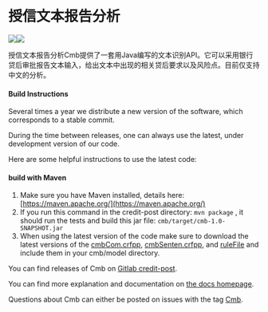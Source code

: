 授信文本报告分析
================

![](https://img.shields.io/badge/version-v1.0-black.svg)![](https://img.shields.io/badge/dropwizard-v1.0-519dd9.svg)

授信文本报告分析Cmb提供了一套用Java编写的文本识别API。它可以采用银行贷后审批报告文本输入，给出文本中出现的相关贷后要求以及风险点。目前仅支持中文的分析。


#### Build Instructions

Several times a year we distribute a new version of the software, which corresponds to a stable commit.

During the time between releases, one can always use the latest, under development version of our code.

Here are some helpful instructions to use the latest code:

#### build with Maven

1. Make sure you have Maven installed, details here: [https://maven.apache.org/](https://maven.apache.org/)
2. If you run this command in the credit-post directory: `mvn package` , it should run the tests and build this jar file: `cmb/target/cmb-1.0-SNAPSHOT.jar`
3. When using the latest version of the code make sure to download the latest versions of the [cmbCom.crfpp](http://218.77.58.165:9080/owncloud/remote.php/webdav/%E6%8B%9B%E8%A1%8C%E6%A8%A1%E5%9E%8Bv1.0/cmbCom.crfpp), [cmbSenten.crfpp](http://218.77.58.165:9080/owncloud/remote.php/webdav/%E6%8B%9B%E8%A1%8C%E6%A8%A1%E5%9E%8Bv1.0/cmbSenten.crfpp), and [ruleFile](http://218.77.58.165:9080/owncloud/remote.php/webdav/%E6%8B%9B%E8%A1%8C%E6%A8%A1%E5%9E%8Bv1.0/ruleFile) and include them in your cmb/model directory.

You can find releases of Cmb on [Gitlab credit-post](http://h133:11000/data-mining-group/credit-post).

You can find more explanation and documentation on [the docs homepage](http://h133:11000/data-mining-group/credit-post/tree/master/docs).

Questions about Cmb can either be posted on issues with the tag [Cmb](http://h133:11000/data-mining-group/credit-post/issues).
